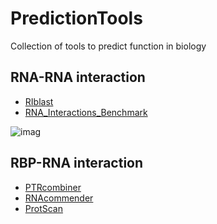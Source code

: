 # PredictionTools
Collection of tools to predict function in biology

## RNA-RNA interaction
- [RIblast](https://github.com/xflicsu/RIblast)
- [RNA_Interactions_Benchmark](https://github.com/UCanCompBio/RNA_Interactions_Benchmark)

![imag](https://oup.silverchair-cdn.com/oup/backfile/Content_public/Journal/bioinformatics/33/7/10.1093_bioinformatics_btw728/1/m_btw728f1.png?Expires=1510669489&Signature=c9z6KAeIXZIV~D83N9eWvELr9Y7~IDeKFaH~Svic5zSA18H4EKOkNO19ra-CRBvj2cg7KzDr0M4nFSvaGBKNchRpyDDK1u0gutFo5vwKF8C24aRVuxQ6fWMAIJ99t1QEfNQiw3Q2CwK1Pziwlpon8Xf~Ij8hGj2uEji~KXvzNVH3zbtLiTp~o0NTVMBizt70PyjPwtdrlK1HhZ9CGRA9ZiAaJzekkJwiNJVsUOODHVV-35xKPhz5Nc17oYNOhq5UP-Rq2M~2Iu2z2ogHirRX1sKsc-fPi1jmFLNdeJhxvu7rjjwx7NXN~qFbCLXrqXCIB7QVzdrIXmJwIN4BnxfFLQ__&Key-Pair-Id=APKAIUCZBIA4LVPAVW3Q)

## RBP-RNA interaction
- [PTRcombiner](http://disi.unitn.it/~passerini/software/PTRcombiner/)
- [RNAcommender](https://github.com/gianlucacorrado/RNAcommender)
- [ProtScan](https://github.com/gianlucacorrado/ProtScan)
